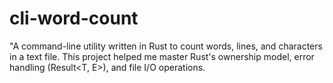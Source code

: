 # cli-word-count
 "A command-line utility written in Rust to count words, lines, and characters in a text file. This project helped me master Rust's ownership model, error handling (Result&lt;T, E>), and file I/O operations.
